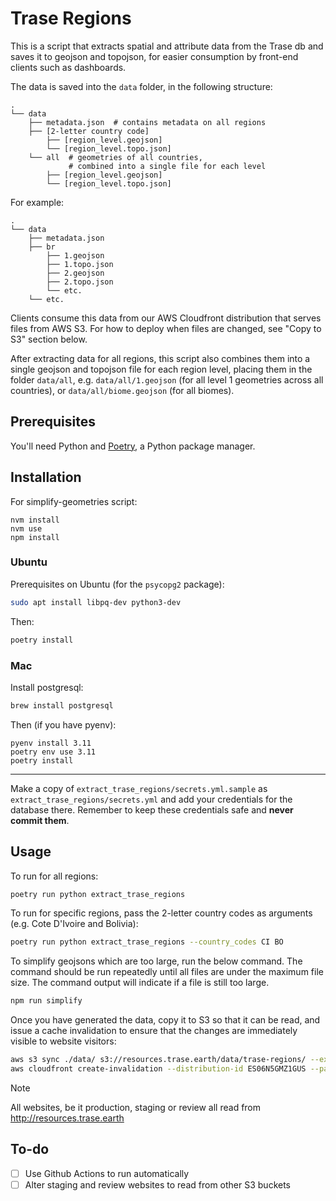 # Trase Regions

This is a script that extracts spatial and attribute data from the Trase db and saves it to geojson and topojson, for easier consumption by front-end clients such as dashboards.

The data is saved into the `data` folder, in the following structure:

```
.
└── data
    ├── metadata.json  # contains metadata on all regions
    ├── [2-letter country code]
        ├── [region_level.geojson]
        └── [region_level.topo.json]
    └── all  # geometries of all countries,
             # combined into a single file for each level
        ├── [region_level.geojson]
        └── [region_level.topo.json]
```

For example:

```
.
└── data
    ├── metadata.json
    ├── br
        ├── 1.geojson
        ├── 1.topo.json
        ├── 2.geojson
        ├── 2.topo.json
        └── etc.
    └── etc.
```

Clients consume this data from our AWS Cloudfront distribution that serves files from AWS S3. For how to deploy when files are changed, see "Copy to S3" section below.

After extracting data for all regions, this script also combines them into a single geojson and topojson file for each region level, placing them in the folder `data/all`, e.g. `data/all/1.geojson` (for all level 1 geometries across all countries), or `data/all/biome.geojson` (for all biomes).

## Prerequisites

You'll need Python and [Poetry](https://python-poetry.org/), a Python package manager.

## Installation

For simplify-geometries script:

```
nvm install
nvm use
npm install
```

### Ubuntu

Prerequisites on Ubuntu (for the `psycopg2` package):

```bash
sudo apt install libpq-dev python3-dev
```

Then:

```bash
poetry install
```

### Mac

Install postgresql:

```bash
brew install postgresql
```

Then (if you have pyenv):

```
pyenv install 3.11
poetry env use 3.11
poetry install
```

---

Make a copy of `extract_trase_regions/secrets.yml.sample` as `extract_trase_regions/secrets.yml` and add your credentials for the database there. Remember to keep these credentials safe and **never commit them**.

## Usage

To run for all regions:

```bash
poetry run python extract_trase_regions
```

To run for specific regions, pass the 2-letter country codes as arguments (e.g. Cote D'Ivoire and Bolivia):

```bash
poetry run python extract_trase_regions --country_codes CI BO
```

To simplify geojsons which are too large, run the below command.
The command should be run repeatedly until all files are under the maximum file size.
The command output will indicate if a file is still too large.

```bash
npm run simplify
```

Once you have generated the data, copy it to S3 so that it can be read, and issue a cache invalidation to ensure that the changes are immediately visible to website visitors:

```bash
aws s3 sync ./data/ s3://resources.trase.earth/data/trase-regions/ --exclude ".DS_Store"
aws cloudfront create-invalidation --distribution-id ES06N5GMZ1GUS --paths "/data/trase-regions/*"
```

> [!NOTE]
> All websites, be it production, staging or review all read from http://resources.trase.earth

## To-do

- [ ] Use Github Actions to run automatically
- [ ] Alter staging and review websites to read from other S3 buckets
